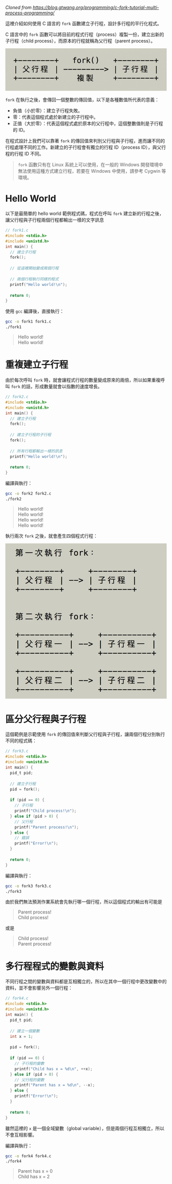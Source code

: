 _Cloned from https://blog.gtwang.org/programming/c-fork-tutorial-multi-process-programming/_

這裡介紹如何使用 C 語言的 `fork` 函數建立子行程，設計多行程的平行化程式。

C 語言中的 `fork` 函數可以將目前的程式行程（process）複製一份，建立出新的子行程（child process），而原本的行程就稱為父行程（parent process）。

![1.png](1.png)

`fork` 在執行之後，會傳回一個整數的傳回值，以下是各種數值所代表的意義：
* 負值（小於零）：建立子行程失敗。
* 零：代表這個程式處於新建立的子行程中。
* 正值（大於零）：代表這個程式處於原本的父行程中，這個整數值則是子行程的 ID。

在程式設計上我們可以靠著 `fork` 的傳回值來判別父行程與子行程，進而讓不同的行程處理不同的工作。新建立的子行程會有獨立的行程 ID（process ID），與父行程的行程 ID 不同。
> `fork` 函數只有在 Linux 系統上可以使用，在一般的 Windows 開發環境中無法使用這種方式建立行程，若要在 Windows 中使用，請參考 Cygwin 等環境。

# Hello World
以下是最簡單的 hello world 範例程式碼，程式在呼叫 `fork` 建立新的行程之後，讓父行程與子行程兩個行程都輸出一樣的文字訊息
```c
// fork1.c
#include <stdio.h>
#include <unistd.h>
int main() {
  // 建立子行程
  fork();

  // 從這裡開始變成兩個行程

  // 兩個行程執行同樣的程式
  printf("Hello world!\n");

  return 0;
}
```
使用 `gcc` 編譯後，直接執行：
```sh
gcc -o fork1 fork1.c
./fork1
```
> Hello world! <br>
> Hello world! <br>

# 重複建立子行程
由於每次呼叫 `fork` 時，就會讓程式行程的數量變成原來的兩倍，所以如果重複呼叫 `fork` 的話，形成數量就會以指數的速度增長。
```c
// fork2.c
#include <stdio.h>
#include <unistd.h>
int main() {
  // 建立子行程
  fork();

  // 建立子行程的子行程
  fork();

  // 所有行程都輸出一樣的訊息
  printf("Hello world!\n");

  return 0;
}
```
編譯與執行：
```sh
gcc -o fork2 fork2.c
./fork2
```
> Hello world! <br>
> Hello world! <br>
> Hello world! <br>
> Hello world! <br>

執行兩次 `fork` 之後，就會產生四個程式行程：

![2.png](2.png)

# 區分父行程與子行程
這個範例是示範使用 `fork` 的傳回值來判斷父行程與子行程，讓兩個行程分別執行不同的程式碼：
```c
// fork3.c
#include <stdio.h>
#include <unistd.h>
int main() {
  pid_t pid;

  // 建立子行程
  pid = fork();

  if (pid == 0) {
    // 子行程
    printf("Child process!\n");
  } else if (pid > 0) {
    // 父行程
    printf("Parent process!\n");
  } else {
    // 錯誤
    printf("Error!\n");
  }

  return 0;
}
```
編譯與執行：
```sh
gcc -o fork3 fork3.c
./fork3
```
由於我們無法預測作業系統會先執行哪一個行程，所以這個程式的輸出有可能是
> Parent process! <br>
> Child process!

或是
> Child process! <br>
> Parent process!

# 多行程程式的變數與資料
不同行程之間的變數與資料都是互相獨立的，所以在其中一個行程中更改變數中的資料，並不會影響另外一個行程：
```c
// fork4.c
#include <stdio.h>
#include <unistd.h>
int main() {
  pid_t pid;

  // 建立一個變數
  int x = 1;

  pid = fork();

  if (pid == 0) {
    // 子行程的變數
    printf("Child has x = %d\n", ++x);
  } else if (pid > 0) {
    // 父行程的變數
    printf("Parent has x = %d\n", --x);
  } else {
    printf("Error!\n");
  }

  return 0;
}
```
雖然這裡的 `x` 是一個全域變數（global variable），但是兩個行程互相獨立，所以不會互相影響。

編譯與執行：
```sh
gcc -o fork4 fork4.c
./fork4
```
>Parent has x = 0 <br>
> Child has x = 2